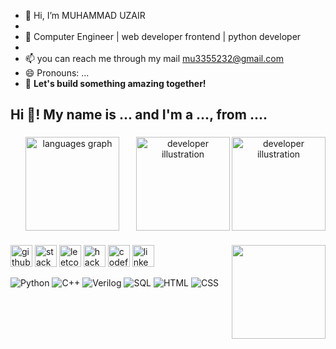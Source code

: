 - 👋 Hi, I’m MUHAMMAD UZAIR
- 
- 🌱 Computer Engineer | web developer frontend | python developer
-
- 📫 you can reach me through my mail mu3355232@gmail.com
- 😄 Pronouns: ...
-  🚀 **Let's build something amazing together!**

<h2 align="left">Hi 👋! My name is ... and I'm a ..., from ....</h2>

###

<div align="center">
 <img align="right" height="150" src="https://cdn-icons-png.flaticon.com/512/1055/1055687.png" alt="developer illustration" />
<img align="right" height="150" src="https://cdn-icons-png.flaticon.com/512/921/921071.png" alt="developer illustration" />

  <img src="https://github-readme-stats.vercel.app/api/top-langs?username=maurodesouza&locale=en&hide_title=false&layout=compact&card_width=320&langs_count=5&theme=dracula&hide_border=false" height="150" alt="languages graph"  />
</div>

###
<img align="right" height="150" src="https://i.imgflip.com/65efzo.gif"  />


###

<div align="left">
</div>

###

<div align="left">
<img src="https://img.shields.io/static/v1?message=GitHub&logo=github&label=&color=181717&logoColor=white&labelColor=&style=for-the-badge" height="35" alt="github logo" />
<img src="https://img.shields.io/static/v1?message=Stack%20Overflow&logo=stackoverflow&label=&color=F48024&logoColor=white&labelColor=&style=for-the-badge" height="35" alt="stackoverflow logo" />
<img src="https://img.shields.io/static/v1?message=LeetCode&logo=leetcode&label=&color=FFA116&logoColor=white&labelColor=&style=for-the-badge" height="35" alt="leetcode logo" />
<img src="https://img.shields.io/static/v1?message=HackerRank&logo=hackerrank&label=&color=2EC866&logoColor=white&labelColor=&style=for-the-badge" height="35" alt="hackerrank logo" />
<img src="https://img.shields.io/static/v1?message=Codeforces&logo=codeforces&label=&color=1F8ACB&logoColor=white&labelColor=&style=for-the-badge" height="35" alt="codeforces logo" />
<img src="https://img.shields.io/static/v1?message=LinkedIn&logo=linkedin&label=&color=0077B5&logoColor=white&labelColor=&style=for-the-badge" height="35" alt="linkedin logo" />


</div>

![Python](https://img.shields.io/badge/Python-3776AB?style=for-the-badge&logo=python&logoColor=white)
![C++](https://img.shields.io/badge/C++-00599C?style=for-the-badge&logo=c%2B%2B&logoColor=white)
![Verilog](https://img.shields.io/badge/Verilog-8B0000?style=for-the-badge&logo=verilog&logoColor=white)
![SQL](https://img.shields.io/badge/SQL-4479A1?style=for-the-badge&logo=oracle&logoColor=white)
![HTML](https://img.shields.io/badge/HTML-E34F26?style=for-the-badge&logo=html5&logoColor=white)
![CSS](https://img.shields.io/badge/CSS-1572B6?style=for-the-badge&logo=css3&logoColor=white)

